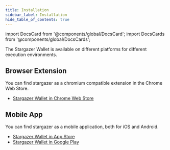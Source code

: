```yaml
---
title: Installation
sidebar_label: Installation
hide_table_of_contents: true
---
```


import DocsCard from '@components/global/DocsCard';
import DocsCards from '@components/global/DocsCards';

<head>
  <meta
    name="description"
    content="Lorem ipsum"
  />
  <style>{`
    :root {
      --doc-item-container-width: 60rem;
    }
  `}</style>
</head>

<intro-end />

The Stargazer Wallet is available on different platforms for different execution environments.

## Browser Extension

You can find stargazer as a chromium compatible extension in the Chrome Web Store.

- [Stargazer Wallet in Chrome Web Store](https://chrome.google.com/webstore/detail/stargazer-wallet/pgiaagfkgcbnmiiolekcfmljdagdhlcm)

## Mobile App

You can find stargazer as a mobile application, both for iOS and Android.

- [Stargazer Wallet in App Store](https://apps.apple.com/us/app/stargazer-wallet/id1612326452)
- [Stargazer Wallet in Google Play](https://play.google.com/store/apps/details?id=com.stargazer)
